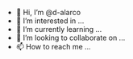 - 👋 Hi, I’m @d-alarco
- 👀 I’m interested in ...
- 🌱 I’m currently learning ...
- 💞️ I’m looking to collaborate on ...
- 📫 How to reach me ...

<!---
d-alarco/d-alarco is a ✨ special ✨ repository because its `README.md` (this file) appears on your GitHub profile.
You can click the Preview link to take a look at your changes.
--->
